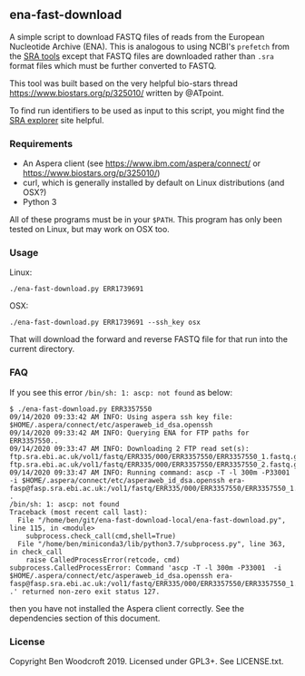 ## ena-fast-download

A simple script to download FASTQ files of reads from the European Nucleotide
Archive (ENA). This is analogous to using NCBI's `prefetch` from the [SRA
tools](https://ncbi.github.io/sra-tools/) except that FASTQ files are downloaded
rather than `.sra` format files which must be further converted to FASTQ.

This tool was built based on the very helpful bio-stars thread
https://www.biostars.org/p/325010/ written by @ATpoint.

To find run identifiers to be used as input to this script, you might find the
[SRA explorer](https://ewels.github.io/sra-explorer/) site helpful.

### Requirements

* An Aspera client (see https://www.ibm.com/aspera/connect/ or https://www.biostars.org/p/325010/)
* curl, which is generally installed by default on Linux distributions (and
  OSX?)
* Python 3

All of these programs must be in your `$PATH`. This program has only been tested
on Linux, but may work on OSX too.

### Usage

Linux:
```
./ena-fast-download.py ERR1739691
```
OSX:
```
./ena-fast-download.py ERR1739691 --ssh_key osx
```

That will download the forward and reverse FASTQ file for that run into the
current directory.

### FAQ
If you see this error `/bin/sh: 1: ascp: not found` as below:
```
$ ./ena-fast-download.py ERR3357550
09/14/2020 09:33:42 AM INFO: Using aspera ssh key file: $HOME/.aspera/connect/etc/asperaweb_id_dsa.openssh
09/14/2020 09:33:42 AM INFO: Querying ENA for FTP paths for ERR3357550..
09/14/2020 09:33:47 AM INFO: Downloading 2 FTP read set(s): ftp.sra.ebi.ac.uk/vol1/fastq/ERR335/000/ERR3357550/ERR3357550_1.fastq.gz, ftp.sra.ebi.ac.uk/vol1/fastq/ERR335/000/ERR3357550/ERR3357550_2.fastq.gz
09/14/2020 09:33:47 AM INFO: Running command: ascp -T -l 300m -P33001  -i $HOME/.aspera/connect/etc/asperaweb_id_dsa.openssh era-fasp@fasp.sra.ebi.ac.uk:/vol1/fastq/ERR335/000/ERR3357550/ERR3357550_1.fastq.gz .
/bin/sh: 1: ascp: not found
Traceback (most recent call last):
  File "/home/ben/git/ena-fast-download-local/ena-fast-download.py", line 115, in <module>
    subprocess.check_call(cmd,shell=True)
  File "/home/ben/miniconda3/lib/python3.7/subprocess.py", line 363, in check_call
    raise CalledProcessError(retcode, cmd)
subprocess.CalledProcessError: Command 'ascp -T -l 300m -P33001  -i $HOME/.aspera/connect/etc/asperaweb_id_dsa.openssh era-fasp@fasp.sra.ebi.ac.uk:/vol1/fastq/ERR335/000/ERR3357550/ERR3357550_1.fastq.gz .' returned non-zero exit status 127.
```
then you have not installed the Aspera client correctly. See the dependencies section of this document.


### License

Copyright Ben Woodcroft 2019. Licensed under GPL3+. See LICENSE.txt.

